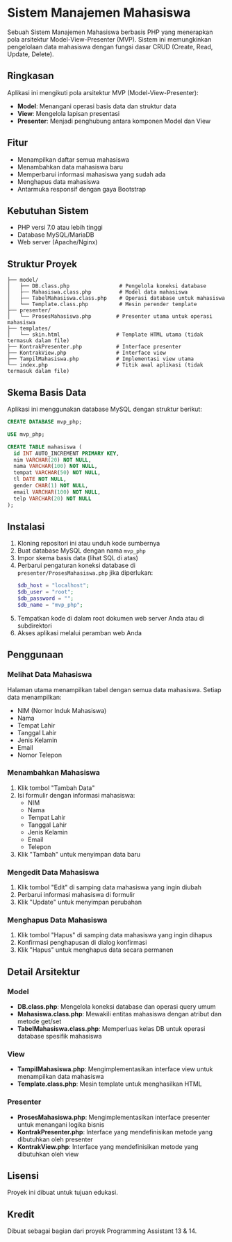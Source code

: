 # Sistem Manajemen Mahasiswa

Sebuah Sistem Manajemen Mahasiswa berbasis PHP yang menerapkan pola arsitektur Model-View-Presenter (MVP). Sistem ini memungkinkan pengelolaan data mahasiswa dengan fungsi dasar CRUD (Create, Read, Update, Delete).

## Ringkasan

Aplikasi ini mengikuti pola arsitektur MVP (Model-View-Presenter):
- **Model**: Menangani operasi basis data dan struktur data
- **View**: Mengelola lapisan presentasi
- **Presenter**: Menjadi penghubung antara komponen Model dan View

## Fitur

- Menampilkan daftar semua mahasiswa
- Menambahkan data mahasiswa baru
- Memperbarui informasi mahasiswa yang sudah ada
- Menghapus data mahasiswa
- Antarmuka responsif dengan gaya Bootstrap

## Kebutuhan Sistem

- PHP versi 7.0 atau lebih tinggi
- Database MySQL/MariaDB
- Web server (Apache/Nginx)

## Struktur Proyek

```
├── model/
│   ├── DB.class.php                # Pengelola koneksi database
│   ├── Mahasiswa.class.php         # Model data mahasiswa
│   ├── TabelMahasiswa.class.php    # Operasi database untuk mahasiswa
│   └── Template.class.php          # Mesin perender template
├── presenter/
│   └── ProsesMahasiswa.php        # Presenter utama untuk operasi mahasiswa
├── templates/
│   └── skin.html                  # Template HTML utama (tidak termasuk dalam file)
├── KontrakPresenter.php           # Interface presenter
├── KontrakView.php                # Interface view
├── TampilMahasiswa.php            # Implementasi view utama
└── index.php                      # Titik awal aplikasi (tidak termasuk dalam file)
```

## Skema Basis Data

Aplikasi ini menggunakan database MySQL dengan struktur berikut:

```sql
CREATE DATABASE mvp_php;

USE mvp_php;

CREATE TABLE mahasiswa (
  id INT AUTO_INCREMENT PRIMARY KEY,
  nim VARCHAR(20) NOT NULL,
  nama VARCHAR(100) NOT NULL,
  tempat VARCHAR(50) NOT NULL,
  tl DATE NOT NULL,
  gender CHAR(1) NOT NULL,
  email VARCHAR(100) NOT NULL,
  telp VARCHAR(20) NOT NULL
);
```

## Instalasi

1. Kloning repositori ini atau unduh kode sumbernya
2. Buat database MySQL dengan nama `mvp_php`
3. Impor skema basis data (lihat SQL di atas)
4. Perbarui pengaturan koneksi database di `presenter/ProsesMahasiswa.php` jika diperlukan:
   ```php
   $db_host = "localhost";
   $db_user = "root";
   $db_password = "";
   $db_name = "mvp_php";
   ```
5. Tempatkan kode di dalam root dokumen web server Anda atau di subdirektori
6. Akses aplikasi melalui peramban web Anda

## Penggunaan

### Melihat Data Mahasiswa

Halaman utama menampilkan tabel dengan semua data mahasiswa. Setiap data menampilkan:
- NIM (Nomor Induk Mahasiswa)
- Nama
- Tempat Lahir
- Tanggal Lahir
- Jenis Kelamin
- Email
- Nomor Telepon

### Menambahkan Mahasiswa

1. Klik tombol "Tambah Data"
2. Isi formulir dengan informasi mahasiswa:
   - NIM
   - Nama
   - Tempat Lahir
   - Tanggal Lahir
   - Jenis Kelamin
   - Email
   - Telepon
3. Klik "Tambah" untuk menyimpan data baru

### Mengedit Data Mahasiswa

1. Klik tombol "Edit" di samping data mahasiswa yang ingin diubah
2. Perbarui informasi mahasiswa di formulir
3. Klik "Update" untuk menyimpan perubahan

### Menghapus Data Mahasiswa

1. Klik tombol "Hapus" di samping data mahasiswa yang ingin dihapus
2. Konfirmasi penghapusan di dialog konfirmasi
3. Klik "Hapus" untuk menghapus data secara permanen

## Detail Arsitektur

### Model

- **DB.class.php**: Mengelola koneksi database dan operasi query umum
- **Mahasiswa.class.php**: Mewakili entitas mahasiswa dengan atribut dan metode get/set
- **TabelMahasiswa.class.php**: Memperluas kelas DB untuk operasi database spesifik mahasiswa

### View

- **TampilMahasiswa.php**: Mengimplementasikan interface view untuk menampilkan data mahasiswa
- **Template.class.php**: Mesin template untuk menghasilkan HTML

### Presenter

- **ProsesMahasiswa.php**: Mengimplementasikan interface presenter untuk menangani logika bisnis
- **KontrakPresenter.php**: Interface yang mendefinisikan metode yang dibutuhkan oleh presenter
- **KontrakView.php**: Interface yang mendefinisikan metode yang dibutuhkan oleh view

## Lisensi

Proyek ini dibuat untuk tujuan edukasi.

## Kredit

Dibuat sebagai bagian dari proyek Programming Assistant 13 & 14.